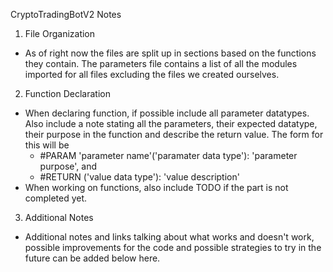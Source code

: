 CryptoTradingBotV2 Notes

1. File Organization
- As of right now the files are split up in sections based on the functions they contain. The parameters file contains a list of all the modules imported for all files excluding the files we created ourselves.
2. Function Declaration
- When declaring function, if possible include all parameter datatypes. Also include a note stating all the parameters, their expected datatype, their purpose in the function and describe the return value. The form for this will be 
    - #PARAM 'parameter name'('paramater data type'): 'parameter purpose', and
    - #RETURN ('value data type'): 'value description'
- When working on functions, also include TODO if the part is not completed yet.
3. Additional Notes
- Additional notes and links talking about what works and doesn't work, possible improvements for the code and possible strategies to try in the future can be added below here.